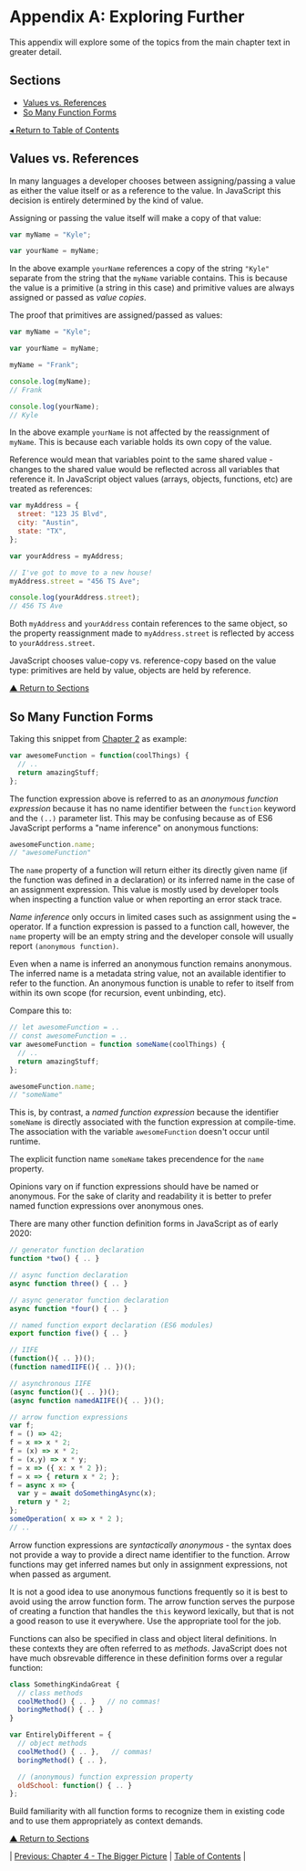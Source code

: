 # Appendix A: Exploring Further
This appendix will explore some of the topics from the main chapter text in greater detail.

## Sections
* [Values vs. References](#values-vs-references)
* [So Many Function Forms](#so-many-function-forms)

[◂ Return to Table of Contents](../README.md)

## Values vs. References
In many languages a developer chooses between assigning/passing a value as either the value itself or as a reference to the value. In JavaScript this decision is entirely determined by the kind of value.

Assigning or passing the value itself will make a copy of that value:

```javascript
var myName = "Kyle";

var yourName = myName;
```

In the above example `yourName` references a copy of the string `"Kyle"` separate from the string that the `myName` variable contains. This is because the value is a primitive (a string in this case) and primitive values are always assigned or passed as _value copies_.

The proof that primitives are assigned/passed as values:

```javascript
var myName = "Kyle";

var yourName = myName;

myName = "Frank";

console.log(myName);
// Frank

console.log(yourName);
// Kyle
```

In the above example `yourName` is not affected by the reassignment of `myName`. This is because each variable holds its own copy of the value.

Reference would mean that variables point to the same shared value - changes to the shared value would be reflected across all variables that reference it. In JavaScript object values (arrays, objects, functions, etc) are treated as references:

```javascript
var myAddress = {
  street: "123 JS Blvd",
  city: "Austin",
  state: "TX",
};

var yourAddress = myAddress;

// I've got to move to a new house!
myAddress.street = "456 TS Ave";

console.log(yourAddress.street);
// 456 TS Ave
```

Both `myAddress` and `yourAddress` contain references to the same object, so the property reassignment made to `myAddress.street` is reflected by access to `yourAddress.street`.

JavaScript chooses value-copy vs. reference-copy based on the value type: primitives are held by value, objects are held by reference.

[▲ Return to Sections](#sections)

## So Many Function Forms
Taking this snippet from [Chapter 2](../02/README.md#functions) as example:

```javascript
var awesomeFunction = function(coolThings) {
  // ..
  return amazingStuff;
};
```

The function expression above is referred to as an _anonymous function expression_ because it has no name identifier between the `function` keyword and the `(..)` parameter list. This may be confusing because as of ES6 JavaScript performs a "name inference" on anonymous functions:

```javascript
awesomeFunction.name;
// "awesomeFunction"
```

The `name` property of a function will return either its directly given name (if the function was defined in a declaration) or its inferred name in the case of an assignment expression. This value is mostly used by developer tools when inspecting a function value or when reporting an error stack trace.

_Name inference_ only occurs in limited cases such as assignment using the `=` operator. If a function expression is passed to a function call, however, the `name` property will be an empty string and the developer console will usually report `(anonymous function)`.

Even when a name is inferred an anonymous function remains anonymous. The inferred name is a metadata string value, not an available identifier to refer to the function. An anonymous function is unable to refer to itself from within its own scope (for recursion, event unbinding, etc).

Compare this to:

```javascript
// let awesomeFunction = ..
// const awesomeFunction = ..
var awesomeFunction = function someName(coolThings) {
  // ..
  return amazingStuff;
};

awesomeFunction.name;
// "someName"
```

This is, by contrast, a _named function expression_ because the identifier `someName` is directly associated with the function expression at compile-time. The association with the variable `awesomeFunction` doesn't occur until runtime.

The explicit function name `someName` takes precendence for the `name` property.

Opinions vary on if function expressions should have be named or anonymous. For the sake of clarity and readability it is better to prefer named function expressions over anonymous ones.

There are many other function definition forms in JavaScript as of early 2020:

```javascript
// generator function declaration
function *two() { .. }

// async function declaration
async function three() { .. }

// async generator function declaration
async function *four() { .. }

// named function export declaration (ES6 modules)
export function five() { .. }

// IIFE
(function(){ .. })();
(function namedIIFE(){ .. })();

// asynchronous IIFE
(async function(){ .. })();
(async function namedAIIFE(){ .. })();

// arrow function expressions
var f;
f = () => 42;
f = x => x * 2;
f = (x) => x * 2;
f = (x,y) => x * y;
f = x => ({ x: x * 2 });
f = x => { return x * 2; };
f = async x => {
  var y = await doSomethingAsync(x);
  return y * 2;
};
someOperation( x => x * 2 );
// ..
```

Arrow function expressions are _syntactically anonymous_ - the syntax does not provide a way to provide a direct name identifier to the function. Arrow functions may get inferred names but only in assignment expressions, not when passed as argument.

It is not a good idea to use anonymous functions frequently so it is best to avoid using the arrow function form. The arrow function serves the purpose of creating a function that handles the `this` keyword lexically, but that is not a good reason to use it everywhere. Use the appropriate tool for the job.

Functions can also be specified in class and object literal definitions. In these contexts they are often referred to as _methods_. JavaScript does not have much obsrevable difference in these definition forms over a regular function:

```javascript
class SomethingKindaGreat {
  // class methods
  coolMethod() { .. }   // no commas!
  boringMethod() { .. }
}

var EntirelyDifferent = {
  // object methods
  coolMethod() { .. },   // commas!
  boringMethod() { .. },

  // (anonymous) function expression property
  oldSchool: function() { .. }
};
```

Build familiarity with all function forms to recognize them in existing code and to use them appropriately as context demands.

[▲ Return to Sections](#sections)

| [Previous: Chapter 4 - The Bigger Picture](../04/README.md) | [Table of Contents](../README.md#table-of-contents) |
